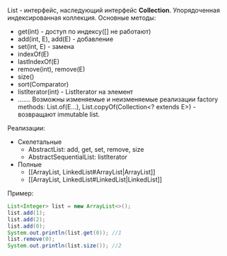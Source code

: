 List - интерфейс, наследующий интерфейс **Collection**. Упорядоченная индексированная коллекция.
Основные методы:
* get(int) - доступ по индексу([] не работают)
* add(int, E), add(E) - добавление
* set(int, E) - замена
* indexOf(E)
* lastIndexOf(E)
* remove(int), remove(E)
* size()
* sort(Comparator)
* listIterator(int) - ListIterator на элемент
* .......
Возможны изменяемые и неизменяемые реализации
 factory methods: List.of(E...), List.copyOf(Collection\<? extends E>) - возвращают immutable list. 

Реализации:
* Скелетальные
	* AbstractList: add, get, set, remove, size
	* AbstractSequentialList: listIterator
* Полные
	* [[ArrayList, LinkedList#ArrayList|ArrayList]]
	* [[ArrayList, LinkedList#LinkedList|LinkedList]]

Пример:
```java
List<Integer> list = new ArrayList<>();
list.add(1);
list.add(2);
list.add(0);
System.out.println(list.get(0)); //1
list.remove(0);
System.out.println(list.size()); //2
```